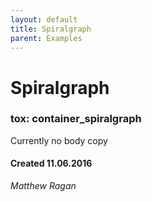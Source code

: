 ```yaml
---
layout: default
title: Spiralgraph
parent: Examples
---
```


# Spiralgraph
### tox: container_spiralgraph

Currently no body copy

#### Created 11.06.2016
*Matthew Ragan*